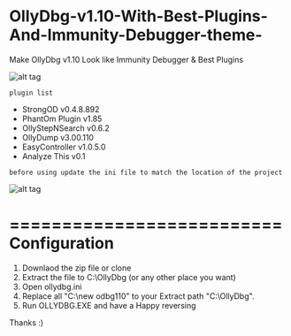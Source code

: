 # OllyDbg-v1.10-With-Best-Plugins-And-Immunity-Debugger-theme-
Make OllyDbg v1.10 Look like Immunity Debugger &amp; Best Plugins


![alt tag](https://github.com/romanzaikin/OllyDbg-v1.10-With-Best-Plugins-And-Immunity-Debugger-theme-/blob/master/ollydbg.JPG)

```plugin list```

- StrongOD v0.4.8.892
- PhantOm Plugin v1.85
- OllyStepNSearch v0.6.2
- OllyDump v3.00.110
- EasyController v1.0.5.0
- Analyze This v0.1

```before using update the ini file to match the location of the project```

![alt tag](https://raw.githubusercontent.com/romanzaikin/OllyDbg-v1.10-With-Best-Plugins-And-Immunity-Debugger-theme-/master/odbg%20place.JPG)

==========================
Configuration
==========================
1) Downlaod the zip file or clone
2) Extract the file to C:\OllyDbg (or any other place you want)
3) Open ollydbg.ini
4) Replace all "C:\new odbg110" to your Extract path "C:\OllyDbg".
5) Run OLLYDBG.EXE and have a Happy reversing

Thanks :)

